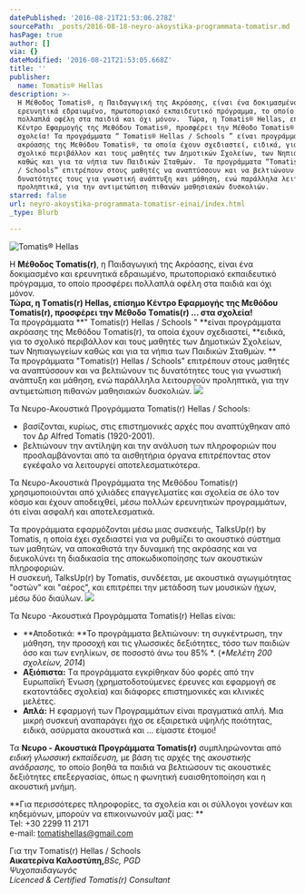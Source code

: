 ```yaml
---
datePublished: '2016-08-21T21:53:06.278Z'
sourcePath: _posts/2016-08-18-neyro-akoystika-programmata-tomatisr.md
hasPage: true
author: []
via: {}
dateModified: '2016-08-21T21:53:05.668Z'
title: ''
publisher:
  name: Tomatis® Hellas
description: >-
  Η Μέθοδος Τomatis®, η Παιδαγωγική της Ακρόασης, είναι ένα δοκιμασμένο και
  ερευνητικά εδραιωμένο, πρωτοποριακό εκπαιδευτικό πρόγραμμα, το οποίο προσφέρει
  πολλαπλά οφέλη στα παιδιά και όχι μόνον.  Τώρα, η Τomatis® Ηellas, επίσημο
  Κέντρο Εφαρμογής της Μεθόδου Τomatis®, προσφέρει την Μέθοδο Τomatis® … στα
  σχολεία! Τα προγράμματα “ Τomatis® Hellas / Schools ” είναι προγράμματα
  ακρόασης της Μεθόδου Τomatis®, τα οποία έχουν σχεδιαστεί, ειδικά, για το
  σχολικό περιβάλλον και τους μαθητές των Δημοτικών Σχολείων, των Νηπιαγωγείων
  καθώς και για τα νήπια των Παιδικών Σταθμών.  Τα προγράμματα “Τomatis® Hellas
  / Schools” επιτρέπουν στους μαθητές να αναπτύσσουν και να βελτιώνουν τις
  δυνατότητες τους για γνωστική ανάπτυξη και μάθηση, ενώ παράλληλα λειτουργούν
  προληπτικά, για την αντιμετώπιση πιθανών μαθησιακών δυσκολιών.
starred: false
url: neyro-akoystika-programmata-tomatisr-einai/index.html
_type: Blurb

---
```

![Tomatis® Hellas](https://the-grid-user-content.s3-us-west-2.amazonaws.com/da9590c2-5e7a-4630-959d-407fe846f64c.png)

Η **Μέθοδος Τomatis(r)**, η Παιδαγωγική της Ακρόασης, είναι ένα δοκιμασμένο και ερευνητικά εδραιωμένο, πρωτοποριακό εκπαιδευτικό πρόγραμμα, το οποίο προσφέρει πολλαπλά οφέλη στα παιδιά και όχι μόνον.   
**Τώρα, η Τomatis(r) Ηellas, επίσημο Κέντρο Εφαρμογής της Μεθόδου Τomatis(r), προσφέρει την Μέθοδο Τomatis(r) ... στα σχολεία!**  
Τα προγράμματα **" Τomatis(r) Hellas / Schools " **είναι προγράμματα ακρόασης της Μεθόδου Τomatis(r), τα οποία έχουν σχεδιαστεί, **ειδικά, για το σχολικό περιβάλλον και τους μαθητές των Δημοτικών Σχολείων, των Νηπιαγωγείων καθώς και για τα νήπια των Παιδικών Σταθμών. **  
Τα προγράμματα "Τomatis(r) Hellas / Schools" επιτρέπουν στους μαθητές να αναπτύσσουν και να βελτιώνουν τις δυνατότητες τους για γνωστική ανάπτυξη και μάθηση, ενώ παράλληλα λειτουργούν προληπτικά, για την αντιμετώπιση πιθανών μαθησιακών δυσκολιών.
![](https://the-grid-user-content.s3-us-west-2.amazonaws.com/d364c076-e764-4d80-9a53-0c3172d6b2ff.jpg)

Τα Νευρο-Ακουστικά Προγράμματα Tomatis(r) Hellas / Schools:  
- βασίζονται, κυρίως, στις επιστημονικές αρχές που αναπτύχθηκαν από τον Δρ Alfred Tomatis (1920-2001).  
- βελτιώνουν την αντίληψη και την ανάλυση των πληροφοριών που προσλαμβάνονται από τα αισθητήρια όργανα επιτρέποντας στον εγκέφαλο να λειτουργεί αποτελεσματικότερα.

Τα Νευρο-Ακουστικά Προγράμματα της Μεθόδου Tomatis(r) χρησιμοποιούνται από χιλιάδες επαγγελματίες και σχολεία σε όλο τον κόσμο και έχουν αποδειχθεί, μέσω πολλών ερευνητικών προγραμμάτων, ότι είναι ασφαλή και αποτελεσματικά.

Τα προγράμματα εφαρμόζονται μέσω μιας συσκευής, TalksUp(r) by Tomatis, η οποία έχει σχεδιαστεί για να ρυθμίζει το ακουστικό σύστημα των μαθητών, να αποκαθιστά την δυναμική της ακρόασης και να διευκολύνει τη διαδικασία της αποκωδικοποίησης των ακουστικών πληροφοριών.  
Η συσκευή, TalksUp(r) by Tomatis, συνδέεται, με ακουστικά αγωγιμότητας "οστών" και "αέρος", και επιτρέπει την μετάδοση των μουσικών ήχων, μέσω δύο διαύλων.
![](https://the-grid-user-content.s3-us-west-2.amazonaws.com/30e528c7-64e0-4abc-845f-229074c576f0.jpg)

Τα Νευρο -Ακουστικά Προγράμματα Tomatis(r) Hellas είναι:

* **Αποδοτικά: **Το προγράμματα βελτιώνουν: τη συγκέντρωση, την μάθηση, την προσοχή και τις γλωσσικές δεξιότητες, τόσο των παιδιών όσο και των ενηλίκων, σε ποσοστό άνω του 85% \*. (_\*Μελέτη 200 σχολείων, 2014_)
* **Αξιόπιστα:** Tα προγράμματα εγκρίθηκαν δύο φορές από την Ευρωπαϊκή Ένωση (χρηματοδοτούμενες έρευνες και εφαρμογή σε εκατοντάδες σχολεία) και διάφορες επιστημονικές και κλινικές μελέτες.
* **Απλά:** Η εφαρμογή των Προγραμμάτων είναι πραγματικά απλή. Μια μικρή συσκευή αναπαράγει ήχο σε εξαιρετικά υψηλής ποιότητας, ειδικά, ασύρματα ακουστικά και ... είμαστε έτοιμοι!

Τα **Νευρο - Ακουστικά Προγράμματα Tomatis(r)** συμπληρώνονται από _ειδική γλωσσική εκπαίδευση,_ με βάση τις αρχές της _ακουστικής ανάδρασης,_ το οποίο βοηθά τα παιδιά να βελτιώσουν τις ακουστικές δεξιότητες επεξεργασίας, όπως η φωνητική ευαισθητοποίηση και η ακουστική μνήμη.

**Για περισσότερες πληροφορίες, τα σχολεία και οι σύλλογοι γονέων και κηδεμόνων, μπορούν να επικοινωνούν μαζί μας: **  
Tel: +30 2299 11 2171  
e-mail: tomatishellas@gmail.com

Για την Τomatis(r) Hellas / Schools  
**Αικατερίνα Καλοστύπη,**_BSc, PGD_  
_Ψυχοπαιδαγωγός_  
_Licenced & Certified Tomatis(r) Consultant_
